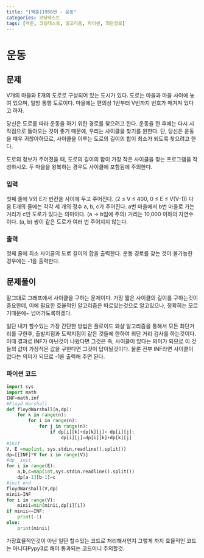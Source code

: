 ```yaml
---
title: "[백준]1956번 - 운동"
categories: 코딩테스트
tags: [백준, 코딩테스트, 알고리즘, 파이썬, 최단경로]
---
```


# 운동

## 문제

V개의 마을와 E개의 도로로 구성되어 있는 도시가 있다. 도로는 마을과 마을 사이에 놓여 있으며, 일방 통행 도로이다. 마을에는 편의상 1번부터 V번까지 번호가 매겨져 있다고 하자.

당신은 도로를 따라 운동을 하기 위한 경로를 찾으려고 한다. 운동을 한 후에는 다시 시작점으로 돌아오는 것이 좋기 때문에, 우리는 사이클을 찾기를 원한다. 단, 당신은 운동을 매우 귀찮아하므로, 사이클을 이루는 도로의 길이의 합이 최소가 되도록 찾으려고 한다.

도로의 정보가 주어졌을 때, 도로의 길이의 합이 가장 작은 사이클을 찾는 프로그램을 작성하시오. 두 마을을 왕복하는 경우도 사이클에 포함됨에 주의한다.

### 입력

첫째 줄에 V와 E가 빈칸을 사이에 두고 주어진다. (2 ≤ V ≤ 400, 0 ≤ E ≤ V(V-1)) 다음 E개의 줄에는 각각 세 개의 정수 a, b, c가 주어진다. a번 마을에서 b번 마을로 가는 거리가 c인 도로가 있다는 의미이다. (a → b임에 주의) 거리는 10,000 이하의 자연수이다. (a, b) 쌍이 같은 도로가 여러 번 주어지지 않는다.

### 출력

첫째 줄에 최소 사이클의 도로 길이의 합을 출력한다. 운동 경로를 찾는 것이 불가능한 경우에는 -1을 출력한다.

## 문제풀이

말그대로 그래프에서 사이클을 구하는 문제이다. 가장 짧은 사이클의 길이를 구하는것이 중요한데, 이에 필요한 효율적인 알고리즘은 따로있는것으로 알고있으나, 정확히는 모르기때문에~ 넘어가도록하겠다.

일단 내가 할수있는 가장 간단한 방법은 플로이드 와샬 알고리즘을 통해서 모든 최단거리를 구한후, 출발지점과 도착지점이 같은 것들에 한하여 최단 거리 검사를 하는것이다. 이때 결과로 INF가 아닌것이 나왔다면 그것은 즉, 사이클이 있다는 의미가 되므로 이 것들의 값이 가장작은 값을 구한다면 그것이 답이될것이다. 물론 전부 INF라면 사이클이 없다는 의미가 되므로 -1을 출력해 주면 된다. 



### 파이썬 코드

```python
import sys
import math
INF=math.inf
#Floyd Warshall
def floydWarshall(n,dp):
    for k in range(n):
        for i in range(n):
            for j in range(n):
                if dp[i][k]+dp[k][j]< dp[i][j]:
                    dp[i][j]=dp[i][k]+dp[k][j]
#init
V, E =map(int, sys.stdin.readline().split())
dp=[[INF]*V for i in range(V)]
#dp_ init
for i in range(E):
    a,b,c=map(int,sys.stdin.readline().split())
    dp[a-1][b-1]=c
#init end
floydWarshall(V,dp)
minii=INF
for i in range(V):
    minii=min(minii,dp[i][i])
if minii==INF:
    print(-1)
else:
    print(minii)
```

가장효율적인것이 아닌 일단 할수있는 코드로 처리해서인지 그렇게 까지 효율적인 코드는 아니다Pypy3로 해야 통과되는 코드이니 주의할것.